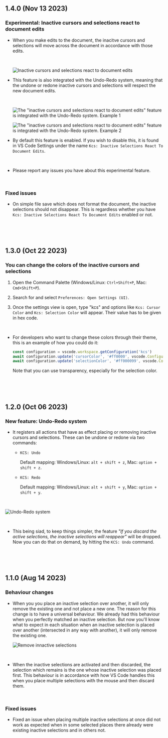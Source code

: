 <br>

## 1.4.0 (Nov 13 2023)

### Experimental: Inactive cursors and selections react to document edits

-  When you make edits to the document, the inacitve cursors and selections will move across the document in accordance with those edits.

   <br>

   ![Inactive cursors and selections react to document edits](https://media.giphy.com/media/v1.Y2lkPTc5MGI3NjExNXd0ZGRkNGZkcjMzZjM0aXQ1dWNxam54azQ1dDZ2d256MDFrb2wzZSZlcD12MV9pbnRlcm5hbF9naWZfYnlfaWQmY3Q9Zw/SXNRBjr7H1cWx2yPYY/giphy.gif)

-  This feature is also integrated with the Undo-Redo system, meaning that the undone or redone inactive cursors and selections will respect the new document edits.

   <br>

   ![The "inactive cursors and selections react to document edits" feature is integrated with the Undo-Redo system. Example 1](https://media.giphy.com/media/v1.Y2lkPTc5MGI3NjExODloOW52dWFnOXh3cGI2eGtidzI4c2dtbm0zam1tZHFnZDJzeWp5YSZlcD12MV9pbnRlcm5hbF9naWZfYnlfaWQmY3Q9Zw/lFJMLB1R2lFhN2Y4qV/source.gif)

   ![The "inactive cursors and selections react to document edits" feature is integrated with the Undo-Redo system. Example 2](https://media.giphy.com/media/v1.Y2lkPTc5MGI3NjExbXJmcjRyeWZqMTIzMWhyZXZhbjhzeWNhMDQwM3FlaWp2NzhzbHo1YSZlcD12MV9pbnRlcm5hbF9naWZfYnlfaWQmY3Q9Zw/EppoxJ1HKZypJqCYTI/source.gif)

-  By default this feature is enabled. If you wish to disable this, it is found in VS Code Settings under the name `Kcs: Inactive Selections React To Document Edits`.

<br>

-  Please report any issues you have about this experimental feature.

<br>

### Fixed issues

-  On simple file save which does not format the document, the inactive selections should not disappear. This is regardless whether you have `Kcs: Inactive Selections React To Document Edits` enabled or not.

<br>
<br>
<br>

## 1.3.0 (Oct 22 2023)

### You can change the colors of the inactive cursors and selections

1. Open the Command Palette (Windows/Linux: `Ctrl+Shift+P`, Mac: `Cmd+Shift+P`).

2. Search for and select `Preferences: Open Settings (UI)`.

3. Once the settings view is open, type "kcs" and options like `Kcs: Cursor Color` and `Kcs: Selection Color` will appear. Their value has to be given in hex code.

<br>

-  For developers who want to change these colors through their theme, this is an example of how you could do it:

   ```javascript
   const configuration = vscode.workspace.getConfiguration('kcs')
   await configuration.update('cursorColor', '#ff0000', vscode.ConfigurationTarget.Global)
   await configuration.update('selectionColor', '#ff000099', vscode.ConfigurationTarget.Global)
   ```

   Note that you can use transparency, especially for the selection color.

<br>
<br>
<br>

## 1.2.0 (Oct 06 2023)

### New feature: Undo-Redo system

-  It registers all actions that have as effect placing or removing inactive cursors and selections. These can be undone or redone via two commands:

   -  `KCS: Undo`

      Default mapping: Windows/Linux: `alt + shift + z`, Mac: `option + shift + z`.

   -  `KCS: Redo`

      Default mapping: Windows/Linux: `alt + shift + y`, Mac: `option + shift + y`.

<br>

![Undo-Redo system](https://media.giphy.com/media/v1.Y2lkPTc5MGI3NjExOW14MmRnZnoyMjQ3cGpmYXBpZmxhZHI3azZ6d2Z1MTMwZ2c0cXRvdCZlcD12MV9pbnRlcm5hbF9naWZfYnlfaWQmY3Q9Zw/bTsVyc9PKsxkb7XLyN/giphy.gif)

<br>

-  This being siad, to keep things simpler, the feature _"If you discard the active selections, the inactive selections will reappear"_ will be dropped. Now you can do that on demand, by hitting the `KCS: Undo` command.

<br>
<br>
<br>

## 1.1.0 (Aug 14 2023)

### Behaviour changes

-  When you you place an inactive selection over another, it will only remove the existing one and not place a new one. The reason for this change is to have a universal behaviour. We already had this behaviour when you perfectly matched an inactive selection. But now you'll know what to expect in each situation when an inactive selection is placed over another (intersected in any way with another), it will only remove the existing one.

   ![Remove innactive selections](https://media.giphy.com/media/v1.Y2lkPTc5MGI3NjExejJsdW1nMTZwdDBuOGxlMWc4aXFmMWo5dThzYmgxc3lhZXNqZWtrYSZlcD12MV9pbnRlcm5hbF9naWZfYnlfaWQmY3Q9Zw/h4XtMmQyasU1rIAQPZ/giphy.gif)

<br>

-  When the inactive selections are activated and then discarded, the selection which remains is the one whose inactive selection was placed first. This behaviour is in accordance with how VS Code handles this when you place multiple selections with the mouse and then discard them.

<br>

### Fixed issues

-  Fixed an issue when placing multiple inactive selections at once did not work as expected when in some selected places there already were existing inactive selections and in others not.

<br>
<br>
<br>
